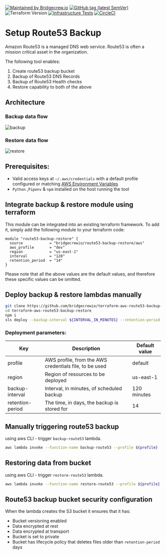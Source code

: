 [![Maintained by Bridgecrew.io](https://img.shields.io/badge/maintained%20by-bridgecrew.io-blueviolet)](https://bridgecrew.io)
[![GitHub tag (latest SemVer)](https://img.shields.io/github/tag/bridgecrewio/terraform-aws-route53-backup-restore.svg?label=latest)](https://github.com/bridgecrewio/terraform-aws-route53-backup-restore/releases/latest)
![Terraform Version](https://img.shields.io/badge/tf-%3E%3D0.12.0-blue.svg)
[![Infrastructure Tests](https://www.bridgecrew.cloud/badges/github/bridgecrewio/terraform-aws-route53-backup-restore/cis_aws)](https://www.bridgecrew.cloud/link/badge?vcs=github&fullRepo=bridgecrewio%2Fterraform-aws-route53-backup-restore&benchmark=CIS+AWS+V1.2)
[![CircleCI](https://circleci.com/gh/bridgecrewio/terraform-aws-route53-backup-restore.svg?style=svg)](https://circleci.com/gh/bridgecrewio/terraform-aws-route53-backup-restore)

# Setup Route53 Backup 
Amazon Route53 is a managed DNS web service. Route53 is often a mission critical asset in the organization. 
 
The following tool enables:
 1. Create route53 backup bucket 
 2. Backup of Route53 DNS Records
 3. Backup of Route53 Health checks
 4. Restore capability to both of the above

## Architecture
### Backup data flow
![backup](https://raw.githubusercontent.com/bridgecrewio/terraform-aws-route53-backup-restore/master/images/backup.png)
### Restore data flow
![restore](https://raw.githubusercontent.com/bridgecrewio/terraform-aws-route53-backup-restore/master/images/restore.png)
## Prerequisites:
* Valid access keys at `~/.aws/credentials` with a default profile configured or matching [AWS Environment Variables](https://docs.aws.amazon.com/cli/latest/userguide/cli-configure-envvars.html)  
* `Python` ,`Pipenv` & `npm` installed on the host running the tool

## Integrate backup & restore module using terraform
This module can be integrated into an existing terraform framework. To add it, simply add the following module to your 
terraform code:
```
module "route53-backup-restore" {
  source            = "bridgecrewio/route53-backup-restore/aws"
  aws_profile       = "dev"
  region            = "us-east-1"
  interval          = "120"
  retention_period  = "14"
}
``` 
Please note that all the above values are the default values, and therefore these specific values can be omitted.

## Deploy backup & restore lambdas manually
 
```bash
git clone https://github.com/bridgecrewio/terraform-aws-route53-backup-restore.git
cd terraform-aws-route53-backup-restore
npm i 
sls deploy --backup-interval ${INTERVAL_IN_MINUTES} --retention-period ${RETENTION_PERIOD} --region ${REGION} --aws-profile ${PROFILE}
```
### Deployment parameters:

| Key             | Description                                             | Default value |
|-----------------|---------------------------------------------------------|---------------|
| profile         | AWS profile, from the AWS credentials file, to be used  | default       |
| region          | Region of resources to be deployed                      | us-east-1     |
| backup-interval | Interval, in minutes, of scheduled backup               | 120 minutes   |
| retention-period| The time, in days, the backup is stored for             | 14            |


## Manually triggering route53 backup 
using aws CLI - trigger `backup-route53` lambda.
```bash
aws lambda invoke --function-name backup-route53 --profile ${profile} --region ${region} --output text /dev/stdout
```
## Restoring data from bucket
using aws CLI - trigger `restore-route53` lambda.
```bash
aws lambda invoke --function-name restore-route53 --profile ${profile} --region ${region} --output text /dev/stdout
```

## Route53 backup bucket security configuration
When the lambda creates the S3 bucket it ensures that it has:
* Bucket versioning enabled
* Data encrypted at rest
* Data encrypted at transport
* Bucket is set to private
* Bucket has lifecycle policy that deletes files older than `retention-period` days
